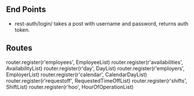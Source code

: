 ## End Points

* rest-auth/login/
takes a post with username and password, returns auth token.


## Routes
router.register(r'employees', EmployeeList)
router.register(r'availabilities', AvailabilityList)
router.register(r'day', DayList)
router.register(r'employers', EmployerList)
router.register(r'calendar', CalendarDayList)
router.register(r'requestoff', RequestedTimeOffList)
router.register(r'shifts', ShiftList)
router.register(r'hoo', HourOfOperationList)